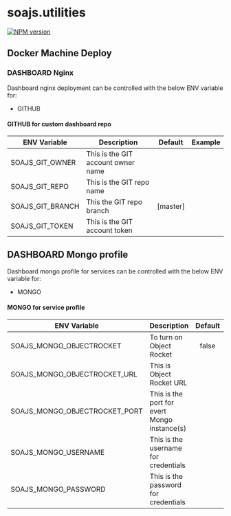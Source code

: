 # soajs.utilities
[![NPM version](https://badge.fury.io/js/soajs.utilities.svg)](http://badge.fury.io/js/soajs.utilities)

## Docker Machine Deploy

### DASHBOARD Nginx
Dashboard nginx deployment can be controlled with the below ENV variable for:
* GITHUB

#### GITHUB for custom dashboard repo
ENV Variable | Description | Default | Example
--- | ----- | :---: | ---
SOAJS_GIT_OWNER | This is the GIT account owner name |  | 
SOAJS_GIT_REPO | This is the GIT repo name |  | 
SOAJS_GIT_BRANCH | This the GIT repo branch | [master] | 
SOAJS_GIT_TOKEN | This is the GIT account token |  | 

## DASHBOARD Mongo profile
Dashboard mongo profile for services can be controlled with the below ENV variable for:
* MONGO

#### MONGO for service profile
ENV Variable | Description | Default | Example
--- | ----- | :---: | ---
SOAJS_MONGO_OBJECTROCKET | To turn on Object Rocket | false | 
SOAJS_MONGO_OBJECTROCKET_URL | This is Object Rocket URL |  | iad1-mongos0.objectrocket.com
SOAJS_MONGO_OBJECTROCKET_PORT | This is the port for evert Mongo instance(s) |  | 16067
SOAJS_MONGO_USERNAME | This is the username for credentials |  | 
SOAJS_MONGO_PASSWORD | This is the password for credentials |  | 